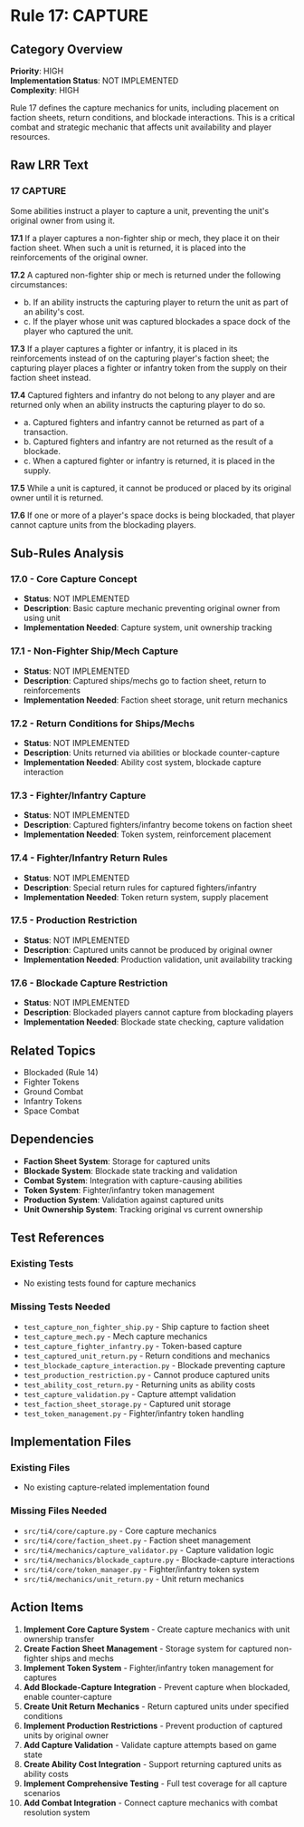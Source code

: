 # Rule 17: CAPTURE

## Category Overview
**Priority**: HIGH  
**Implementation Status**: NOT IMPLEMENTED  
**Complexity**: HIGH  

Rule 17 defines the capture mechanics for units, including placement on faction sheets, return conditions, and blockade interactions. This is a critical combat and strategic mechanic that affects unit availability and player resources.

## Raw LRR Text

### 17 CAPTURE
Some abilities instruct a player to capture a unit, preventing the unit's original owner from using it.

**17.1** If a player captures a non-fighter ship or mech, they place it on their faction sheet. When such a unit is returned, it is placed into the reinforcements of the original owner.

**17.2** A captured non-fighter ship or mech is returned under the following circumstances:
- b. If an ability instructs the capturing player to return the unit as part of an ability's cost.
- c. If the player whose unit was captured blockades a space dock of the player who captured the unit.

**17.3** If a player captures a fighter or infantry, it is placed in its reinforcements instead of on the capturing player's faction sheet; the capturing player places a fighter or infantry token from the supply on their faction sheet instead.

**17.4** Captured fighters and infantry do not belong to any player and are returned only when an ability instructs the capturing player to do so.
- a. Captured fighters and infantry cannot be returned as part of a transaction.
- b. Captured fighters and infantry are not returned as the result of a blockade.
- c. When a captured fighter or infantry is returned, it is placed in the supply.

**17.5** While a unit is captured, it cannot be produced or placed by its original owner until it is returned.

**17.6** If one or more of a player's space docks is being blockaded, that player cannot capture units from the blockading players.

## Sub-Rules Analysis

### 17.0 - Core Capture Concept
- **Status**: NOT IMPLEMENTED
- **Description**: Basic capture mechanic preventing original owner from using unit
- **Implementation Needed**: Capture system, unit ownership tracking

### 17.1 - Non-Fighter Ship/Mech Capture
- **Status**: NOT IMPLEMENTED  
- **Description**: Captured ships/mechs go to faction sheet, return to reinforcements
- **Implementation Needed**: Faction sheet storage, unit return mechanics

### 17.2 - Return Conditions for Ships/Mechs
- **Status**: NOT IMPLEMENTED
- **Description**: Units returned via abilities or blockade counter-capture
- **Implementation Needed**: Ability cost system, blockade capture interaction

### 17.3 - Fighter/Infantry Capture
- **Status**: NOT IMPLEMENTED
- **Description**: Captured fighters/infantry become tokens on faction sheet
- **Implementation Needed**: Token system, reinforcement placement

### 17.4 - Fighter/Infantry Return Rules
- **Status**: NOT IMPLEMENTED
- **Description**: Special return rules for captured fighters/infantry
- **Implementation Needed**: Token return system, supply placement

### 17.5 - Production Restriction
- **Status**: NOT IMPLEMENTED
- **Description**: Captured units cannot be produced by original owner
- **Implementation Needed**: Production validation, unit availability tracking

### 17.6 - Blockade Capture Restriction
- **Status**: NOT IMPLEMENTED
- **Description**: Blockaded players cannot capture from blockading players
- **Implementation Needed**: Blockade state checking, capture validation

## Related Topics
- Blockaded (Rule 14)
- Fighter Tokens
- Ground Combat
- Infantry Tokens  
- Space Combat

## Dependencies
- **Faction Sheet System**: Storage for captured units
- **Blockade System**: Blockade state tracking and validation
- **Combat System**: Integration with capture-causing abilities
- **Token System**: Fighter/infantry token management
- **Production System**: Validation against captured units
- **Unit Ownership System**: Tracking original vs current ownership

## Test References

### Existing Tests
- No existing tests found for capture mechanics

### Missing Tests Needed
- `test_capture_non_fighter_ship.py` - Ship capture to faction sheet
- `test_capture_mech.py` - Mech capture mechanics
- `test_capture_fighter_infantry.py` - Token-based capture
- `test_captured_unit_return.py` - Return conditions and mechanics
- `test_blockade_capture_interaction.py` - Blockade preventing capture
- `test_production_restriction.py` - Cannot produce captured units
- `test_ability_cost_return.py` - Returning units as ability costs
- `test_capture_validation.py` - Capture attempt validation
- `test_faction_sheet_storage.py` - Captured unit storage
- `test_token_management.py` - Fighter/infantry token handling

## Implementation Files

### Existing Files
- No existing capture-related implementation found

### Missing Files Needed
- `src/ti4/core/capture.py` - Core capture mechanics
- `src/ti4/core/faction_sheet.py` - Faction sheet management
- `src/ti4/mechanics/capture_validator.py` - Capture validation logic
- `src/ti4/mechanics/blockade_capture.py` - Blockade-capture interactions
- `src/ti4/core/token_manager.py` - Fighter/infantry token system
- `src/ti4/mechanics/unit_return.py` - Unit return mechanics

## Action Items

1. **Implement Core Capture System** - Create capture mechanics with unit ownership transfer
2. **Create Faction Sheet Management** - Storage system for captured non-fighter ships and mechs
3. **Implement Token System** - Fighter/infantry token management for captures
4. **Add Blockade-Capture Integration** - Prevent capture when blockaded, enable counter-capture
5. **Create Unit Return Mechanics** - Return captured units under specified conditions
6. **Implement Production Restrictions** - Prevent production of captured units by original owner
7. **Add Capture Validation** - Validate capture attempts based on game state
8. **Create Ability Cost Integration** - Support returning captured units as ability costs
9. **Implement Comprehensive Testing** - Full test coverage for all capture scenarios
10. **Add Combat Integration** - Connect capture mechanics with combat resolution system